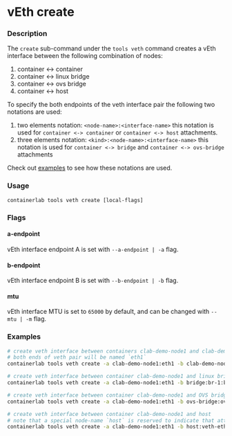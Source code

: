 # vEth create
### Description

The `create` sub-command under the `tools veth` command creates a vEth interface between the following combination of nodes:

1. container <-> container
2. container <-> linux bridge
3. container <-> ovs bridge
4. container <-> host

To specify the both endpoints of the veth interface pair the following two notations are used:

1. two elements notation: `<node-name>:<interface-name>`
    this notation is used for `container <-> container` or `container <-> host` attachments.
2. three elements notation: `<kind>:<node-name>:<interface-name>`
    this notation is used for `container <-> bridge` and `container <-> ovs-bridge` attachments

Check out [examples](#examples) to see how these notations are used.

### Usage

`containerlab tools veth create [local-flags]`

### Flags

#### a-endpoint
vEth interface endpoint A is set with `--a-endpoint | -a` flag.

#### b-endpoint
vEth interface endpoint B is set with `--b-endpoint | -b` flag.

#### mtu
vEth interface MTU is set to `65000` by default, and can be changed with `--mtu | -m` flag.

### Examples

```bash
# create veth interface between containers clab-demo-node1 and clab-demo-node2
# both ends of veth pair will be named `eth1`
containerlab tools veth create -a clab-demo-node1:eth1 -b clab-demo-node2:eth1

# create veth interface between container clab-demo-node1 and linux bridge br-1
containerlab tools veth create -a clab-demo-node1:eth1 -b bridge:br-1:br-eth1

# create veth interface between container clab-demo-node1 and OVS bridge ovsbr-1
containerlab tools veth create -a clab-demo-node1:eth1 -b ovs-bridge:ovsbr-1:br-eth1

# create veth interface between container clab-demo-node1 and host
# note that a special node-name `host` is reserved to indicate that attachment is destined for container host system
containerlab tools veth create -a clab-demo-node1:eth1 -b host:veth-eth1
```